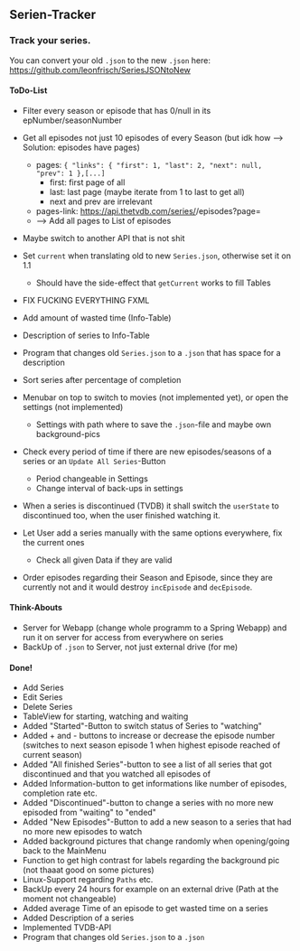 ## Serien-Tracker

### Track your series.

You can convert your old `.json` to the new `.json` here: https://github.com/leonfrisch/SeriesJSONtoNew

#### ToDo-List

* Filter every season or episode that has 0/null in its epNumber/seasonNumber
* Get all episodes not just 10 episodes of every Season (but idk how --> Solution: episodes have pages)
    * pages: 
    `{
        "links": {
        "first": 1,
        "last": 2,
        "next": null,
        "prev": 1
    },[...]`
        * first: first page of all
        * last: last page (maybe iterate from 1 to last to get all)
        * next and prev are irrelevant
    * pages-link: https://api.thetvdb.com/series/<id>/episodes?page=<page>
    * --> Add all pages to List of episodes
* Maybe switch to another API that is not shit
* Set `current` when translating old to new `Series.json`, otherwise set it on 1.1
    * Should have the side-effect that `getCurrent` works to fill Tables
    
* FIX FUCKING EVERYTHING FXML

* Add amount of wasted time (Info-Table)
* Description of series to Info-Table
* Program that changes old `Series.json` to a `.json` that has space for a description
* Sort series after percentage of completion
* Menubar on top to switch to movies (not implemented yet), or open the settings (not implemented)
    * Settings with path where to save the `.json`-file and maybe own background-pics
* Check every period of time if there are new episodes/seasons of a series or an `Update All Series`-Button
    * Period changeable in Settings
    * Change interval of back-ups in settings  
* When a series is discontinued (TVDB) it shall switch the `userState` to discontinued too, when the user finished watching it.
* Let User add a series manually with the same options everywhere, fix the current ones
    * Check all given Data if they are valid
* Order episodes regarding their Season and Episode, since they are currently not and it would destroy `incEpisode` and `decEpisode`.

#### Think-Abouts

* Server for Webapp (change whole programm to a Spring Webapp) and run it on server for access from everywhere on series
* BackUp of `.json` to Server, not just external drive (for me)

#### Done!

* Add Series
* Edit Series
* Delete Series
* TableView for starting, watching and waiting
* Added "Started"-Button to switch status of Series to "watching"
* Added + and - buttons to increase or decrease the episode number (switches to next season episode 1 when highest episode reached of current season)
* Added "All finished Series"-button to see a list of all series that got discontinued and that you watched all episodes of
* Added Information-button to get informations like number of episodes, completion rate etc.
* Added "Discontinued"-button to change a series with no more new episoded from "waiting" to "ended"
* Added "New Episodes"-Button to add a new season to a series that had no more new episodes to watch
* Added background pictures that change randomly when opening/going back to the MainMenu
* Function to get high contrast for labels regarding the background pic (not thaaat good on some pictures)
* Linux-Support regarding `Paths` etc.
* BackUp every 24 hours for example on an external drive (Path at the moment not changeable)
* Added average Time of an episode to get wasted time on a series
* Added Description of a series
* Implemented TVDB-API
* Program that changes old `Series.json` to a `.json`